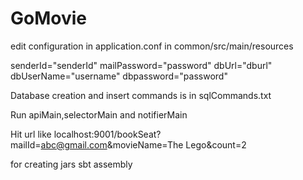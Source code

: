 # GoMovie
edit configuration in application.conf in common/src/main/resources

senderId="senderId" mailPassword="password" dbUrl="dburl" dbUserName="username" dbpassword="password"

Database creation and insert commands is in sqlCommands.txt

Run apiMain,selectorMain and notifierMain 

Hit url like 
localhost:9001/bookSeat?mailId=abc@gmail.com&movieName=The Lego&count=2

for creating jars
sbt assembly

